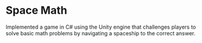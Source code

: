# Space Math

Implemented a game in C# using the Unity engine that challenges players to solve basic math problems by navigating a spaceship to the correct answer.
